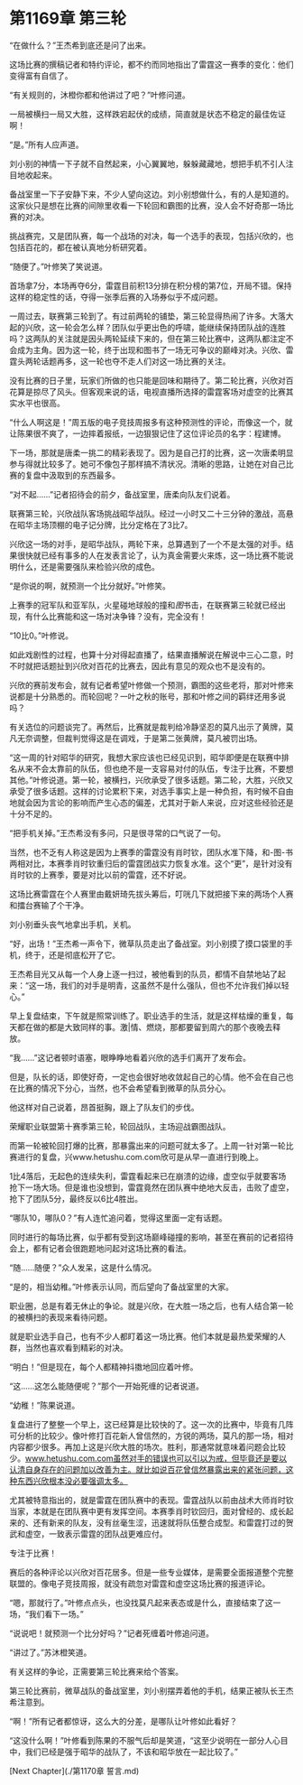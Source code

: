 # 第1169章 第三轮

“在做什么？”王杰希到底还是问了出来。

这场比赛的撰稿记者和特约评论，都不约而同地指出了雷霆这一赛季的变化：他们变得富有自信了。

“有关规则的，沐橙你都和他讲过了吧？”叶修问道。

一局被横扫一局又大胜，这样跌宕起伏的成绩，简直就是状态不稳定的最佳佐证啊！

“是。”所有人应声道。

刘小别的神情一下子就不自然起来，小心翼翼地，躲躲藏藏地，想把手机不引人注目地收起来。

备战室里一下子安静下来，不少人望向这边。刘小别想做什么，有的人是知道的。这家伙只是想在比赛的间隙里收看一下轮回和霸图的比赛，没人会不好奇那一场比赛的对决。

挑战赛完，又是团队赛，每一个战场的对决，每一个选手的表现，包括兴欣的，也包括百花的，都在被认真地分析研究着。

“随便了。”叶修笑了笑说道。

首场拿7分，本场再夺6分，雷霆目前积13分排在积分榜的第7位，开局不错。保持这样的稳定性的话，夺得一张季后赛的入场券似乎不成问题。

一周过去，联赛第三轮到了。有过前两轮的铺垫，第三轮显得热闹了许多。大落大起的兴欣，这一轮会怎么样？团队似乎更出色的呼啸，能继续保持团队战的连胜吗？这两队的关注就是因头两轮延续下来的，但在第三轮比赛中，这两队都注定不会成为主角。因为这一轮，终于出现和图书了一场无可争议的巅峰对决。兴欣、雷霆头两轮话题再多，这一轮也夺不走人们对这一场比赛的关注。

没有比赛的日子里，玩家们所做的也只能是回味和期待了。第二轮比赛，兴欣对百花算是掠尽了风头。但客观来说的话，电视直播所选择的雷霆客场对虚空的比赛其实水平也很高。

“什么人啊这是！”周五版的电子竞技周报多有这种预测性的评论，而像这一个，就让陈果很不爽了，一边摔着报纸，一边狠狠记住了这位评论员的名字：程建博。

下一场，那就是唐柔一挑二的精彩表现了。因为是自己打的比赛，这一次唐柔明显参与得就比较多了。她可不像包子那样搞不清状况。清晰的思路，让她在对自己比赛的复盘中汲取到的东西最多。

“对不起……”记者招待会的前夕，备战室里，唐柔向队友们说着。

联赛第三轮，兴欣战队客场挑战昭华战队。经过一小时又二十三分钟的激战，高悬在昭华主场顶棚的电子记分牌，比分定格在了3比7。

兴欣这一场的对手，是昭华战队，两轮下来，总算遇到了一个不是太强的对手。结果很快就已经有事多的人在发表言论了，认为真金需要火来炼，这一场比赛不能说明什么，还是需要强队来检验兴欣的成色。

“是你说的啊，就预测一个比分就好。”叶修笑。

上赛季的冠军队和亚军队，火星碰地球般的撞和*图*书击，在联赛第三轮就已经出现，有什么比赛能和这一场对决争锋？没有，完全没有！

“10比0。”叶修说。

如此戏剧性的过程，也算十分对得起直播了，结果直播解说在解说中三心二意，时不时就把话题扯到兴欣对百花的比赛去，因此有意见的观众也不是没有的。

兴欣的赛前发布会，就有记者希望叶修做一个预测，霸图的这些老将，那对叶修来说都是十分熟悉的。而轮回呢？一叶之秋的账号，那和叶修之间的羁绊还用多说吗？

有关选位的问题谈完了。再然后，比赛就是裁判给冷静坚忍的莫凡出示了黄牌，莫凡无奈调整，但裁判觉得这是在调戏，于是第二张黄牌，莫凡被罚出场。

“这一周的针对昭华的研究，我想大家应该也已经见识到，昭华即便是在联赛中排名从来不会太靠前的队伍，但也绝不是一支容易对付的队伍，专注于比赛，不要想其他。”叶修说道。第一轮，被横扫，兴欣承受了很多话题。第二轮，大胜，兴欣又承受了很多话题。这样的讨论累积下来，对选手事实上是一种负担，有时候不自由地就会因为言论的影响而产生心态的偏差，尤其对于新人来说，应对这些经验还是十分不足的。

“把手机关掉。”王杰希没有多问，只是很寻常的口气说了一句。

当然，也不乏有人称这是因为上赛季的雷霆没有肖时钦，团队水准下降，和-图-书两相对比，本赛季肖时钦重归后的雷霆团战实力恢复水准。这个“更”，是针对没有肖时钦的上赛季，要是对比以前的雷霆，还不好说。

这场比赛雷霆在个人赛里由戴妍琦先拔头筹后，叮咣几下就把接下来的两场个人赛和擂台赛输了个干净。

刘小别垂头丧气地拿出手机，关机。

“好，出场！”王杰希一声令下，微草队员走出了备战室。刘小别摸了摸口袋里的手机，终于，还是彻底松开了它。

王杰希目光又从每一个人身上逐一扫过，被他看到的队员，都情不自禁地站了起来：“这一场，我们的对手是明青，这虽然不是什么强队，但也不允许我们掉以轻心。”

早上复盘结束，下午就是照常训练了。职业选手的生活，就是这样枯燥的重复，每天都在做的都是大致同样的事。激|情、燃烧，那都要留到周六的那个夜晚去释放。

“我……”这记者顿时语塞，眼睁睁地看着兴欣的选手们离开了发布会。

但是，队长的话，即使好奇，一定也会很好地收敛起自己的心情。他不会在自己也在比赛的情况下分心，当然，也不会希望看到微草的队员分心。

他这样对自己说着，昂首挺胸，跟上了队友们的步伐。

荣耀职业联盟第十赛季第三轮，轮回战队，主场迎战霸图战队。

而第一轮被轮回打爆的比赛，那暴露出来的问题可就太多了。上周一针对第一轮比赛进行的复盘，兴www.hetushu.com.com欣可是从早一直进行到晚上。

1比4落后，无起色的连续失利，雷霆看起来已在崩溃的边缘，虚空似乎就要客场抢下一场大场。但是谁也没想到，雷霆竟然在团队赛中绝地大反击，击败了虚空，抢下了团队5分，最终反以6比4胜出。

“哪队10，哪队0？”有人连忙追问着，觉得这里面一定有话题。

同时进行的每场比赛，似乎都有受到这场巅峰碰撞的影响，甚至在赛前的记者招待会上，都有记者会很跑题地问起对这场比赛的看法。

“随……随便？”众人发呆，这是什么情况。

“是的，相当幼稚。”叶修表示认同，而后望向了备战室里的大家。

职业圈，总是有着无休止的争论。就是兴欣，在大胜一场之后，也有人结合第一轮的被横扫的表现来看待问题。

就是职业选手自己，也有不少人都盯着这一场比赛。他们本就是最热爱荣耀的人群，当然也喜欢看到精彩的对决。

“明白！”但是现在，每个人都精神抖擞地回应着叶修。

“这……这怎么能随便呢？”那个一开始死缠的记者说道。

“幼稚！”陈果说道。

复盘进行了整整一个早上，这已经算是比较快的了。这一次的比赛中，毕竟有几阵可分析的比较少。像叶修打百花新人曾信然的，方锐的两场，莫凡的那一场，相对内容都少很多。再加上这是兴欣大胜的场次。胜利，那通常就意味着问题会比较少。www.hetushu.com.com虽然对手的错误也可以引以为戒，但毕竟还是要以认清自身存在的问题加以改善为主。就比如说百花曾信然暴露出来的紧张问题，这种东西兴欣根本没必要强调太多。

尤其被特意指出的，就是雷霆在团队赛中的表现。雷霆战队以前由战术大师肖时钦当家，本就是在团队赛中更有发挥空间。本赛季肖时钦回归，面对曾经的、成长起来的、还有新来的队友，没有丝毫生涩，迅速就将队伍整合成型。和雷霆打过的贺武和虚空，一致表示雷霆的团队战更难应付。

专注于比赛！

赛后的各种评论以兴欣对百花居多。但是一些专业媒体，是需要全面报道整个完整联盟的。像电子竞技周报，就没有疏忽对雷霆和虚空这场比赛的报道评论。

“嗯，那就行了。”叶修点点头，也没找莫凡起来表态或是什么，直接结束了这一场，“我们看下一场。”

“说说吧！就预测一个比分好吗？”记者死缠着叶修追问道。

“讲过了。”苏沐橙笑道。

有关这样的争论，正需要第三轮比赛来给个答案。

第三轮比赛前，微草战队的备战室里，刘小别摆弄着他的手机，结果正被队长王杰希注意到。

“啊！”所有记者都惊讶，这么大的分差，是哪队让叶修如此看好？

“这没什么啊！”叶修看到陈果的不服气后却是笑道，“这至少说明在一部分人心目中，我们已经是强于昭华的战队了，不该和昭华放在一起比较了。”



[Next Chapter](./第1170章 誓言.md)